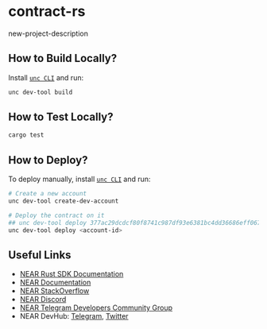 # contract-rs

new-project-description

## How to Build Locally?

Install [`unc CLI`](https://github.com/utnet-org/utility-cli-rs) and run:

```bash
unc dev-tool build
```

## How to Test Locally?

```bash
cargo test
```

## How to Deploy?

To deploy manually, install [`unc CLI`](https://github.com/utnet-org/utility-cli-rs) and run:

```bash
# Create a new account
unc dev-tool create-dev-account

# Deploy the contract on it
## unc dev-tool deploy 377ac29dcdcf80f8741c987df93e6381bc4dd36686eff06780438d1fc10970ef without-init-call network-config testnet sign-with-keychain send
unc dev-tool deploy <account-id>
```
## Useful Links

- [NEAR Rust SDK Documentation](https://docs.near.org/sdk/rust/introduction)
- [NEAR Documentation](https://docs.near.org)
- [NEAR StackOverflow](https://stackoverflow.com/questions/tagged/nearprotocol)
- [NEAR Discord](https://near.chat)
- [NEAR Telegram Developers Community Group](https://t.me/neardev)
- NEAR DevHub: [Telegram](https://t.me/neardevhub), [Twitter](https://twitter.com/neardevhub)
